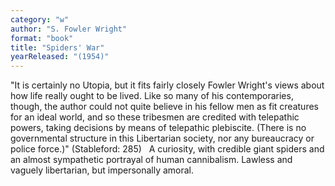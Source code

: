```yaml
---
category: "w"
author: "S. Fowler Wright"
format: "book"
title: "Spiders' War"
yearReleased: "(1954)"
---
```

"It is certainly no Utopia, but it fits fairly closely Fowler Wright's views about how life really ought to be lived. Like so many of his contemporaries, though, the author could not quite believe in his fellow men as fit creatures for an ideal world, and so these tribesmen are credited with telepathic powers, taking decisions by means of telepathic plebiscite. (There is no governmental structure in this Libertarian society, nor any bureaucracy or police force.)" (Stableford: 285)
 
A curiosity, with credible giant spiders and an almost sympathetic portrayal of human cannibalism. Lawless and vaguely libertarian, but impersonally amoral. 